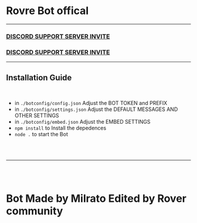# Rovre Bot offical


***


### [**DISCORD SUPPORT SERVER INVITE**](https://support.milrato.eu)
### [**DISCORD SUPPORT SERVER INVITE**](https://discord.com/invite/SbYUMuVV5F)

***

## Installation Guide

<br/>

- in `./botconfig/config.json` Adjust the BOT TOKEN and PREFIX
- in `./botconfig/settings.json` Adjust the DEFAULT MESSAGES AND OTHER SETTINGS
- in `./botconfig/embed.json` Adjust the EMBED SETTINGS
- `npm install` to Install the depedences
- `node .` to start the Bot

<br/>
<br/>

***

<br/>
<br/>

# Bot Made by Milrato Edited by Rover community 